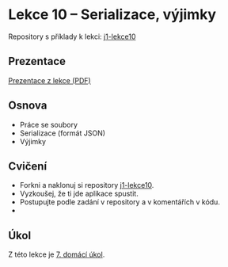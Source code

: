 # Lekce 10 – Serializace, výjimky

Repository s příklady k lekci: [j1-lekce10](https://github.com/FilipJirsak-Czechitas/j1-lekce10)

## Prezentace
[Prezentace z lekce (PDF)](prezentace/lekce-10.pdf)

## Osnova
* Práce se soubory
* Serializace (formát JSON)
* Výjimky

## Cvičení
- Forkni a naklonuj si repository [j1-lekce10](https://github.com/FilipJirsak-Czechitas/j1-lekce10).
- Vyzkoušej, že ti jde aplikace spustit.
- Postupujte podle zadání v repository a v komentářích v kódu.
- 
## Úkol
Z této lekce je [7. domácí úkol](ukol-7.html).
